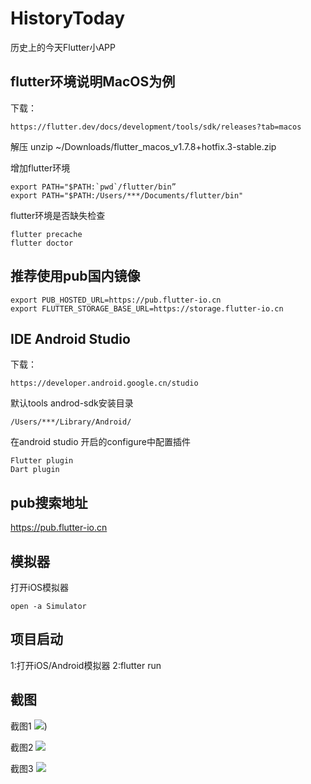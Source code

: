 # HistoryToday
历史上的今天Flutter小APP

## flutter环境说明MacOS为例
下载：
```
https://flutter.dev/docs/development/tools/sdk/releases?tab=macos

```
解压
unzip ~/Downloads/flutter_macos_v1.7.8+hotfix.3-stable.zip

增加flutter环境
```
export PATH="$PATH:`pwd`/flutter/bin”
export PATH="$PATH:/Users/***/Documents/flutter/bin"
```

flutter环境是否缺失检查
```
flutter precache
flutter doctor
```

## 推荐使用pub国内镜像
```
export PUB_HOSTED_URL=https://pub.flutter-io.cn
export FLUTTER_STORAGE_BASE_URL=https://storage.flutter-io.cn
```

## IDE Android Studio
下载：
```
https://developer.android.google.cn/studio
```

默认tools androd-sdk安装目录
```
/Users/***/Library/Android/
```
在android studio 开启的configure中配置插件
```
Flutter plugin
Dart plugin
```

## pub搜索地址
https://pub.flutter-io.cn


## 模拟器
打开iOS模拟器
```
open -a Simulator
```

## 项目启动
1:打开iOS/Android模拟器
2:flutter run

## 截图

截图1
![](https://github.com/yky138495/HistoryToday/blob/master/screenshot/Simulator%20Screen%20Shot%20-%20iPhone%20X%CA%80%20-%202019-09-17%20at%2016.45.38.png?raw=true))


截图2
![](https://github.com/yky138495/HistoryToday/blob/master/screenshot/Simulator%20Screen%20Shot%20-%20iPhone%20X%CA%80%20-%202019-09-17%20at%2016.45.40.png?raw=true)


截图3
![](https://github.com/yky138495/HistoryToday/blob/master/screenshot/Simulator%20Screen%20Shot%20-%20iPhone%20X%CA%80%20-%202019-09-17%20at%2016.45.42.png?raw=true)

